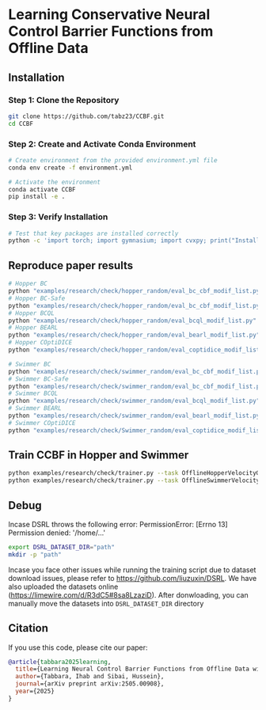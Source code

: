 
# Learning Conservative Neural Control Barrier Functions from Offline Data

## Installation


### Step 1: Clone the Repository
```bash
git clone https://github.com/tabz23/CCBF.git
cd CCBF
```

### Step 2: Create and Activate Conda Environment
```bash
# Create environment from the provided environment.yml file
conda env create -f environment.yml

# Activate the environment
conda activate CCBF
pip install -e .
```

### Step 3: Verify Installation
```bash
# Test that key packages are installed correctly
python -c 'import torch; import gymnasium; import cvxpy; print("Installation successful!")'
```



## Reproduce paper results
```bash
# Hopper BC
python "examples/research/check/hopper_random/eval_bc_cbf_modif_list.py" --path "logs/OfflineHopperVelocityGymnasium-v1-cost-20/BC-all_cost20_seed10-0912"  --eval_episode 20 --device cpu
# Hopper BC-Safe
python "examples/research/check/hopper_random/eval_bc_cbf_modif_list.py" --path "logs/OfflineHopperVelocityGymnasium-v1-cost-20/BC-safe_bc_modesafe_cost20_seed20-70bc" --eval_episode 20 --device cpu
# Hopper BCQL
python "examples/research/check/hopper_random/eval_bcql_modif_list.py" --path "logs/OfflineHopperVelocityGymnasium-v1-cost-20/BCQL_cost20_seed20-257f" --eval_episodes 20  --device cpu
# Hopper BEARL
python "examples/research/check/hopper_random/eval_bearl_modif_list.py" --path "logs/OfflineHopperVelocityGymnasium-v1-cost-20/BEARL_cost20-7857" --eval_episodes 20  --device cpu
# Hopper COptiDICE
python "examples/research/check/hopper_random/eval_coptidice_modif_list.py" --path "logs/OfflineHopperVelocityGymnasium-v1-cost-20/COptiDICE_cost20_seed20-37f3"  --eval_episodes 20  --device cpu

# Swimmer BC
python "examples/research/check/swimmer_random/eval_bc_cbf_modif_list.py" --device="cuda" --path "logs/OfflineSwimmerVelocityGymnasium-v1-cost-20/BC-all_cost20-d567/BC-all_cost20-d567"  --eval_episode 20 --device cpu
# Swimmer BC-Safe
python "examples/research/check/swimmer_random/eval_bc_cbf_modif_list.py" --device="cuda" --path "logs/OfflineSwimmerVelocityGymnasium-v1-cost-20/BC-safe_bc_modesafe_cost20_seed20-2180/BC-safe_bc_modesafe_cost20_seed20-2180" --eval_episode 20 --device cpu
# Swimmer BCQL
python "examples/research/check/swimmer_random/eval_bcql_modif_list.py" --path "logs/OfflineSwimmerVelocityGymnasium-v1-cost-20/BCQL_cost20_seed20-b8c5/BCQL_cost20_seed20-b8c5" --eval_episodes 20
# Swimmer BEARL
python "examples/research/check/swimmer_random/eval_bearl_modif_list.py" --path "logs/OfflineSwimmerVelocityGymnasium-v1-cost-20/BEARL_cost20_seed10-f1fd/BEARL_cost20_seed10-f1fd" --eval_episodes 20
# Swimmer COptiDICE
python "examples/research/check/Swimmer_random/eval_coptidice_modif_list.py" --path "logs/OfflineSwimmerVelocityGymnasium-v1-cost-20/COptiDICE_cost20-3187/COptiDICE_cost20-3187" --eval_episodes 20
```

## Train CCBF in Hopper and Swimmer
```bash
python examples/research/check/trainer.py --task OfflineHopperVelocityGymnasium-v1  --device="cuda" --cql 0.1 --temp 1 --detach True --batch_size 256  --num_action_samples_cql 10 --seed 7 --train_steps 50000 --w_grad 2
python examples/research/check/trainer.py --task OfflineSwimmerVelocityGymnasium-v1  -device="cuda" --cql 1 --temp 1 --detach True --batch_size 256 - --num_action_samples_cql 10 --seed 7 --w_grad 2 --train_steps 15000
```
## Debug
Incase DSRL throws the following error: PermissionError: [Errno 13] Permission denied: '/home/...' 
```bash
export DSRL_DATASET_DIR="path"
mkdir -p "path"
```
Incase you face other issues while running the training script due to dataset download issues, please refer to https://github.com/liuzuxin/DSRL.
We have also uploaded the datasets online (https://limewire.com/d/R3dC5#8sa8LzaziD). After donwloading, you can manually move the datasets into ```DSRL_DATASET_DIR``` directory

## Citation
If you use this code, please cite our paper:
```bibtex
@article{tabbara2025learning,
  title={Learning Neural Control Barrier Functions from Offline Data with Conservatism},
  author={Tabbara, Ihab and Sibai, Hussein},
  journal={arXiv preprint arXiv:2505.00908},
  year={2025}
}
```

